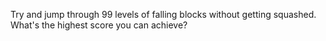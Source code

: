Try and jump through 99 levels of falling blocks without getting squashed. What's the highest score you can achieve?